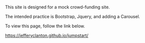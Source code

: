 This site is designed for a mock crowd-funding site.

The intended practice is Bootstrap, Jquery, and adding a Carousel.

To view this page, follow the link below.

https://jefferyclanton.github.io/jumpstart/
